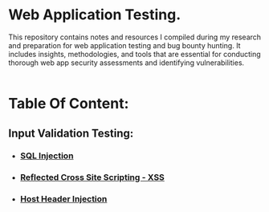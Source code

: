 # Web Application Testing.
This repository contains notes and resources I compiled during my research and preparation for web application testing and bug bounty hunting. It includes insights, methodologies, and tools that are essential for conducting thorough web app security assessments and identifying vulnerabilities.
<br>
<br>
# Table Of Content:
## Input Validation Testing:
- ### [SQL Injection](https://github.com/aadix420/Web-App-Testing/blob/main/Input%20Validation%20Testing/SQL%20Injection.md)
- ### [Reflected Cross Site Scripting - XSS](https://github.com/aadix420/Web-App-Testing/blob/main/Input%20Validation%20Testing/Reflected%20Cross%20Site%20Scripting%20(Reflected%20XSS).md)
- ### [Host Header Injection](https://github.com/aadix420/Web-Application-Testing/blob/main/Input%20Validation%20Testing/Host%20Header%20Injection.md)
